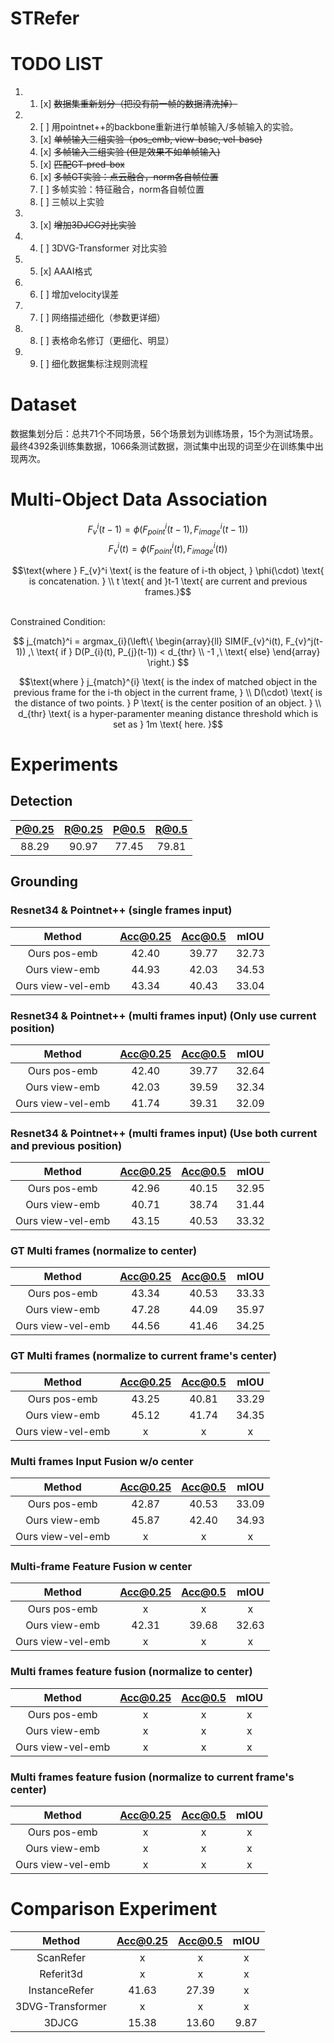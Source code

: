 # STRefer

# TODO LIST

1. 1. [x] ~~数据集重新划分（把没有前一帧的数据清洗掉）~~
   
2. 2. [ ] 用pointnet++的backbone重新进行单帧输入/多帧输入的实验。
   1. [x] ~~单帧输入三组实验（pos_emb, view-base, vel-base)~~
   2. [x] ~~多帧输入三组实验 (但是效果不如单帧输入)~~
   3. [x] ~~匹配GT-pred-box~~
   4. [x] ~~多帧GT实验：点云融合，norm各自帧位置~~
   5. [ ] 多帧实验：特征融合，norm各自帧位置
   6. [ ] 三帧以上实验
3. 3. [x] ~~增加3DJCG对比实验~~
4. 4. [ ] 3DVG-Transformer 对比实验
5. 5. [x] AAAI格式
6. 6. [ ] 增加velocity误差
7. 7. [ ] 网络描述细化（参数更详细）
8. 8. [ ] 表格命名修订（更细化、明显）
9. 9. [ ] 细化数据集标注规则流程

# Dataset
数据集划分后：总共71个不同场景，56个场景划为训练场景，15个为测试场景。最终4392条训练集数据，1066条测试数据，测试集中出现的词至少在训练集中出现两次。


# Multi-Object Data Association
$$ F_{v}^i(t-1) = \phi(F_{point}^i(t-1), F_{image}^i(t-1)) $$ 
$$ F_{v}^i(t) = \phi(F_{point}^i(t), F_{image}^i(t)) $$

$$\text{where } F_{v}^i \text{ is the feature of i-th object, } \phi(\cdot) \text{ is concatenation. } \\
t \text{ and }t-1 \text{ are current and previous frames.}$$

<br>
Constrained Condition:
<br>

$$ j_{match}^i = argmax_{i}(\left\{
                \begin{array}{ll}
                  SIM(F_{v}^i(t), F_{v}^j(t-1)) ,\ \text{ if } D(P_{i}(t), P_{j}(t-1)) < d_{thr} \\
                  -1 ,\ \text{ else}
                \end{array}
              \right.) $$

$$\text{where } j_{match}^{i} \text{ is the index of matched object in the previous frame for the i-th object in the current frame, } \\
D(\cdot) \text{ is the distance of two points. } P \text{ is the center position of an object. } \\
d_{thr} \text{ is a hyper-paramenter meaning distance threshold which is set as } 1m \text{ here. }$$

# Experiments
## Detection
| P@0.25 | R@0.25 | P@0.5 | R@0.5 |
|:------:|:------:|:-----:|:-----:|
| 88.29 | 90.97| 77.45 | 79.81 |

## Grounding
### Resnet34 & Pointnet++ (single frames input)
|       Method      | Acc@0.25 | Acc@0.5 | mIOU  |
|:-----------------:|:--------:|:-------:|:-----:|
| Ours pos-emb      |   42.40  |  39.77  | 32.73 | 
| Ours view-emb     |   44.93  |  42.03  | 34.53 | 
| Ours view-vel-emb |   43.34  |  40.43  | 33.04 | 

### Resnet34 & Pointnet++ (multi frames input) (Only use current position)
|       Method      | Acc@0.25 | Acc@0.5 | mIOU  |
|:-----------------:|:--------:|:-------:|:-----:|
| Ours pos-emb      |   42.40  |  39.77  | 32.64 | 
| Ours view-emb     |   42.03  |  39.59  | 32.34 | 
| Ours view-vel-emb |   41.74  |  39.31  | 32.09 | 

### Resnet34 & Pointnet++ (multi frames input) (Use both current and previous position)
|       Method      | Acc@0.25 | Acc@0.5 | mIOU  |
|:-----------------:|:--------:|:-------:|:-----:|
| Ours pos-emb      |   42.96  |  40.15  | 32.95 | 
| Ours view-emb     |   40.71  |  38.74  | 31.44 |
| Ours view-vel-emb |   43.15  |  40.53  | 33.32 |

### GT Multi frames (normalize to center)
|       Method      | Acc@0.25 | Acc@0.5 | mIOU  |
|:-----------------:|:--------:|:-------:|:-----:|
| Ours pos-emb      |   43.34  |  40.53  | 33.33 | 
| Ours view-emb     |   47.28  |  44.09  | 35.97 | 
| Ours view-vel-emb |   44.56  |  41.46  | 34.25 | 

### GT Multi frames (normalize to current frame's center)
|       Method      | Acc@0.25 | Acc@0.5 | mIOU  |
|:-----------------:|:--------:|:-------:|:-----:|
| Ours pos-emb      |   43.25  |  40.81  |  33.29  | 
| Ours view-emb     |   45.12  |  41.74  |  34.35  | 
| Ours view-vel-emb |   x  |  x  |  x  | 

### Multi frames Input Fusion w/o center
|       Method      | Acc@0.25 | Acc@0.5 | mIOU  |
|:-----------------:|:--------:|:-------:|:-----:|
| Ours pos-emb      |   42.87  |  40.53  | 33.09 | 
| Ours view-emb     |   45.87  |  42.40  | 34.93 | 
| Ours view-vel-emb |   x  |  x  |  x  | 

### Multi-frame Feature Fusion w center
|       Method      | Acc@0.25 | Acc@0.5 | mIOU  |
|:-----------------:|:--------:|:-------:|:-----:|
| Ours pos-emb      |   x  |  x  |  x  | 
| Ours view-emb     |   42.31  |  39.68  |  32.63  | 
| Ours view-vel-emb |   x  |  x  |  x  | 

### Multi frames feature fusion (normalize to center)
|       Method      | Acc@0.25 | Acc@0.5 | mIOU  |
|:-----------------:|:--------:|:-------:|:-----:|
| Ours pos-emb      |   x  |  x  |  x  | 
| Ours view-emb     |   x  |  x  |  x  | 
| Ours view-vel-emb |   x  |  x  |  x  | 

### Multi frames feature fusion (normalize to current frame's center)
|       Method      | Acc@0.25 | Acc@0.5 | mIOU  |
|:-----------------:|:--------:|:-------:|:-----:|
| Ours pos-emb      |   x  |  x  |  x  | 
| Ours view-emb     |   x  |  x  |  x  | 
| Ours view-vel-emb |   x  |  x  |  x  | 

# Comparison Experiment
| Method | Acc@0.25 | Acc@0.5 | mIOU |
|:------:|:--------:|:-------:|:----:|
| ScanRefer | x | x | x |
| Referit3d | x | x | x |
| InstanceRefer | 41.63 | 27.39 | x |
| 3DVG-Transformer | x | x | x |
| 3DJCG | 15.38 | 13.60 | 9.87 | 
